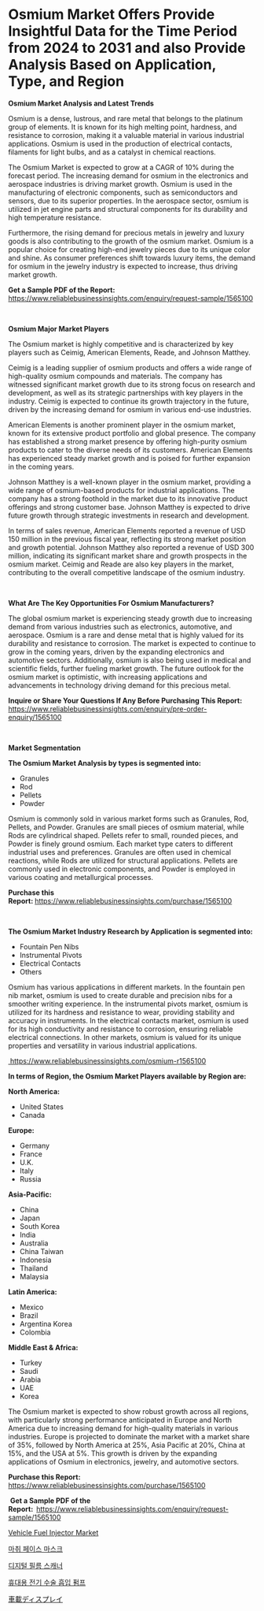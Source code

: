 <p><h1>Osmium Market Offers Provide Insightful Data for the Time Period from 2024 to 2031 and also Provide Analysis Based on Application, Type, and Region</h1></p><p><strong>Osmium Market Analysis and Latest Trends</strong></p>
<p><p>Osmium is a dense, lustrous, and rare metal that belongs to the platinum group of elements. It is known for its high melting point, hardness, and resistance to corrosion, making it a valuable material in various industrial applications. Osmium is used in the production of electrical contacts, filaments for light bulbs, and as a catalyst in chemical reactions.</p><p>The Osmium Market is expected to grow at a CAGR of 10% during the forecast period. The increasing demand for osmium in the electronics and aerospace industries is driving market growth. Osmium is used in the manufacturing of electronic components, such as semiconductors and sensors, due to its superior properties. In the aerospace sector, osmium is utilized in jet engine parts and structural components for its durability and high temperature resistance.</p><p>Furthermore, the rising demand for precious metals in jewelry and luxury goods is also contributing to the growth of the osmium market. Osmium is a popular choice for creating high-end jewelry pieces due to its unique color and shine. As consumer preferences shift towards luxury items, the demand for osmium in the jewelry industry is expected to increase, thus driving market growth.</p></p>
<p><strong>Get a Sample PDF of the Report:&nbsp;</strong> <a href="https://www.reliablebusinessinsights.com/enquiry/request-sample/1565100">https://www.reliablebusinessinsights.com/enquiry/request-sample/1565100</a></p>
<p>&nbsp;</p>
<p><strong>Osmium Major Market Players</strong></p>
<p><p>The Osmium market is highly competitive and is characterized by key players such as Ceimig, American Elements, Reade, and Johnson Matthey. </p><p>Ceimig is a leading supplier of osmium products and offers a wide range of high-quality osmium compounds and materials. The company has witnessed significant market growth due to its strong focus on research and development, as well as its strategic partnerships with key players in the industry. Ceimig is expected to continue its growth trajectory in the future, driven by the increasing demand for osmium in various end-use industries.</p><p>American Elements is another prominent player in the osmium market, known for its extensive product portfolio and global presence. The company has established a strong market presence by offering high-purity osmium products to cater to the diverse needs of its customers. American Elements has experienced steady market growth and is poised for further expansion in the coming years.</p><p>Johnson Matthey is a well-known player in the osmium market, providing a wide range of osmium-based products for industrial applications. The company has a strong foothold in the market due to its innovative product offerings and strong customer base. Johnson Matthey is expected to drive future growth through strategic investments in research and development.</p><p>In terms of sales revenue, American Elements reported a revenue of USD 150 million in the previous fiscal year, reflecting its strong market position and growth potential. Johnson Matthey also reported a revenue of USD 300 million, indicating its significant market share and growth prospects in the osmium market. Ceimig and Reade are also key players in the market, contributing to the overall competitive landscape of the osmium industry.</p></p>
<p>&nbsp;</p>
<p><strong>What Are The Key Opportunities For Osmium Manufacturers?</strong></p>
<p><p>The global osmium market is experiencing steady growth due to increasing demand from various industries such as electronics, automotive, and aerospace. Osmium is a rare and dense metal that is highly valued for its durability and resistance to corrosion. The market is expected to continue to grow in the coming years, driven by the expanding electronics and automotive sectors. Additionally, osmium is also being used in medical and scientific fields, further fueling market growth. The future outlook for the osmium market is optimistic, with increasing applications and advancements in technology driving demand for this precious metal.</p></p>
<p><strong>Inquire or Share Your Questions If Any Before Purchasing This Report:</strong> <a href="https://www.reliablebusinessinsights.com/enquiry/pre-order-enquiry/1565100">https://www.reliablebusinessinsights.com/enquiry/pre-order-enquiry/1565100</a></p>
<p>&nbsp;</p>
<p><strong>Market Segmentation</strong></p>
<p><strong>The Osmium Market Analysis by types is segmented into:</strong></p>
<p><ul><li>Granules</li><li>Rod</li><li>Pellets</li><li>Powder</li></ul></p>
<p><p>Osmium is commonly sold in various market forms such as Granules, Rod, Pellets, and Powder. Granules are small pieces of osmium material, while Rods are cylindrical shaped. Pellets refer to small, rounded pieces, and Powder is finely ground osmium. Each market type caters to different industrial uses and preferences. Granules are often used in chemical reactions, while Rods are utilized for structural applications. Pellets are commonly used in electronic components, and Powder is employed in various coating and metallurgical processes.</p></p>
<p><strong>Purchase this Report:&nbsp;</strong><a href="https://www.reliablebusinessinsights.com/purchase/1565100">https://www.reliablebusinessinsights.com/purchase/1565100</a></p>
<p>&nbsp;</p>
<p><strong>The Osmium Market Industry Research by Application is segmented into:</strong></p>
<p><ul><li>Fountain Pen Nibs</li><li>Instrumental Pivots</li><li>Electrical Contacts</li><li>Others</li></ul></p>
<p><p>Osmium has various applications in different markets. In the fountain pen nib market, osmium is used to create durable and precision nibs for a smoother writing experience. In the instrumental pivots market, osmium is utilized for its hardness and resistance to wear, providing stability and accuracy in instruments. In the electrical contacts market, osmium is used for its high conductivity and resistance to corrosion, ensuring reliable electrical connections. In other markets, osmium is valued for its unique properties and versatility in various industrial applications.</p></p>
<p><a href="https://www.reliablebusinessinsights.com/osmium-r1565100">&nbsp;https://www.reliablebusinessinsights.com/osmium-r1565100</a></p>
<p><strong>In terms of Region, the Osmium Market Players available by Region are:</strong></p>
<p>
    <p> <strong> North America: </strong>
        <ul>
            <li>United States</li>
            <li>Canada</li>
        </ul>
        </p> 
    <p> <strong> Europe: </strong>
        <ul>
            <li>Germany</li>
            <li>France</li>
            <li>U.K.</li>
            <li>Italy</li>
            <li>Russia</li>
        </ul>
        </p> 
    <p> <strong> Asia-Pacific: </strong>
        <ul>
            <li>China</li>
            <li>Japan</li>
            <li>South Korea</li>
            <li>India</li>
            <li>Australia</li>
            <li>China Taiwan</li>
            <li>Indonesia</li>
            <li>Thailand</li>
            <li>Malaysia</li>
        </ul>
        </p> 
    <p> <strong> Latin America: </strong>
        <ul>
            <li>Mexico</li>
            <li>Brazil</li>
            <li>Argentina Korea</li>
            <li>Colombia</li>
        </ul>
        </p> 
    <p> <strong> Middle East & Africa: </strong>
        <ul>
            <li>Turkey</li>
            <li>Saudi</li>
            <li>Arabia</li>
            <li>UAE</li>
            <li>Korea</li>
        </ul>
    </p>
    </p>
<p><p>The Osmium market is expected to show robust growth across all regions, with particularly strong performance anticipated in Europe and North America due to increasing demand for high-quality materials in various industries. Europe is projected to dominate the market with a market share of 35%, followed by North America at 25%, Asia Pacific at 20%, China at 15%, and the USA at 5%. This growth is driven by the expanding applications of Osmium in electronics, jewelry, and automotive sectors.</p></p>
<p><strong>Purchase this Report: </strong><a href="https://www.reliablebusinessinsights.com/purchase/1565100">https://www.reliablebusinessinsights.com/purchase/1565100</a></p>
<p>&nbsp;<strong>Get a Sample PDF of the Report:&nbsp;&nbsp;</strong><a href="https://www.reliablebusinessinsights.com/enquiry/request-sample/1565100">https://www.reliablebusinessinsights.com/enquiry/request-sample/1565100</a></p>
<p><strong></strong></p>
<p><p><a href="https://github.com/irjbaube82/Market-Research-Report-List-1/blob/main/vehicle-fuel-injector-market.md">Vehicle Fuel Injector Market</a></p><p><a href="https://github.com/kein8762/Market-Research-Report-List-1/blob/main/6438895117690.md">마취 페이스 마스크</a></p><p><a href="https://medium.com/@mehereenadusoye/%EA%B8%80%EB%A1%9C%EB%B2%8C-%EB%94%94%EC%A7%80%ED%84%B8-%ED%95%84%EB%A6%84-%EC%8A%A4%EC%BA%90%EB%84%88-%EC%82%B0%EC%97%85-%EC%A2%85%EB%A5%98-%EC%9D%91%EC%9A%A9-%EC%8B%9C%EC%9E%A5-%ED%94%8C%EB%A0%88%EC%9D%B4%EC%96%B4-%EC%A7%80%EC%97%AD-%EC%84%B1%EC%9E%A5-%EB%B6%84%EC%84%9D-%EB%B0%8F-%EB%AF%B8%EB%9E%98-%EC%8B%9C%EB%82%98%EB%A6%AC%EC%98%A4-2024-2031-eadbcb62f097">디지털 필름 스캐너</a></p><p><a href="https://medium.com/@earlfeffersj/%ED%9C%B4%EB%8C%80%EC%9A%A9-%EC%A0%84%EA%B8%B0-%EC%88%98%EC%88%A0-%ED%9D%A1%EC%9E%85-%ED%8E%8C%ED%94%84-%EC%8B%9C%EC%9E%A5-%EC%A0%90%EC%9C%A0%EC%9C%A8-%EB%B0%8F-%EC%8B%9C%EC%9E%A5-%EB%B6%84%EC%84%9D-%EC%84%B1%EC%9E%A5-%EB%8F%99%ED%96%A5-%EB%B0%8F-%EA%B8%B0%EA%B0%84%EC%97%90-%EB%8C%80%ED%95%9C-%EC%98%88%EC%B8%A1-2024%EB%85%84-2031%EB%85%84-adb6a90a1ff6">휴대용 전기 수술 흡입 펌프</a></p><p><a href="https://medium.com/@kamdeall7845/2024%E5%B9%B4%E3%81%8B%E3%82%892031%E5%B9%B4%E3%81%BE%E3%81%A7%E3%81%AE%E6%9C%9F%E9%96%93%E3%81%AB-%E3%81%AEcagr%E3%81%A7%E6%8B%A1%E5%A4%A7%E3%81%97%E3%81%A6%E3%81%84%E3%82%8B%E8%87%AA%E5%8B%95%E8%BB%8A%E5%86%85%E3%83%87%E3%82%A3%E3%82%B9%E3%83%97%E3%83%AC%E3%82%A4%E5%B8%82%E5%A0%B4%E3%81%AE%E8%A6%8F%E6%A8%A1%E3%81%AB%E9%96%A2%E3%81%99%E3%82%8B%E6%B4%9E%E5%AF%9F-355b50955caf">車載ディスプレイ</a></p></p>